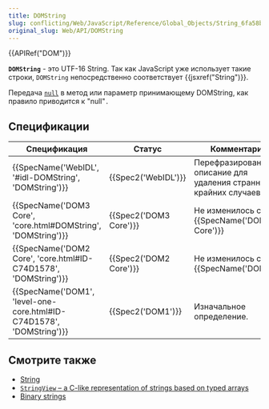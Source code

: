 ```yaml
---
title: DOMString
slug: conflicting/Web/JavaScript/Reference/Global_Objects/String_6fa58bba0570d663099f0ae7ae8883ab
original_slug: Web/API/DOMString
---
```

{{APIRef("DOM")}}

**`DOMString`** - это UTF-16 String. Так как JavaScript уже использует такие строки, `DOMString` непосредственно соответствует {{jsxref("String")}}.

Передача [`null`](/ru/docs/Web/JavaScript/Reference/Global_Objects/null) в метод или параметр принимающему DOMString, как правило приводится к "null"`.`

## Спецификации

| Спецификация                                                                                 | Статус                       | Комментарий                                                       |
| -------------------------------------------------------------------------------------------- | ---------------------------- | ----------------------------------------------------------------- |
| {{SpecName('WebIDL', '#idl-DOMString', 'DOMString')}}                     | {{Spec2('WebIDL')}}     | Перефразированное описание для удаления странных крайних случаев. |
| {{SpecName('DOM3 Core', 'core.html#DOMString', 'DOMString')}}             | {{Spec2('DOM3 Core')}} | Не изменилось с {{SpecName('DOM2 Core')}}                  |
| {{SpecName('DOM2 Core', 'core.html#ID-C74D1578', 'DOMString')}}         | {{Spec2('DOM2 Core')}} | Не изменилось с {{SpecName('DOM1')}}                      |
| {{SpecName('DOM1', 'level-one-core.html#ID-C74D1578', 'DOMString')}} | {{Spec2('DOM1')}}     | Изначальное определение.                                          |

## Смотрите также

- [String](/ru/docs/Web/JavaScript/Reference/Global_Objects/String "/ru/docs/Web/API/DOMString")
- [`StringView` – a C-like representation of strings based on typed arrays](/ru/docs/Web/JavaScript/Typed_arrays/String_view)
- [Binary strings](/ru/docs/Web/API/DOMString/Binary)
